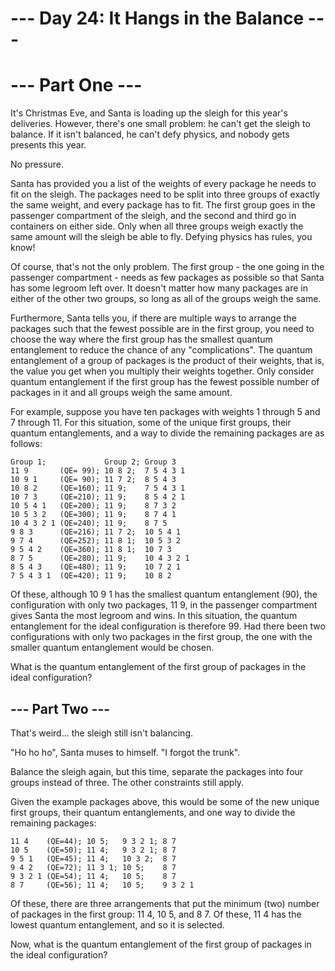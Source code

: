 # --- Day 24: It Hangs in the Balance ---
# --- Part One ---

It's Christmas Eve, and Santa is loading up the sleigh for this year's deliveries. However, there's one small problem: he can't get the sleigh to balance. If it isn't balanced, he can't defy physics, and nobody gets presents this year.

No pressure.

Santa has provided you a list of the weights of every package he needs to fit on the sleigh. The packages need to be split into three groups of exactly the same weight, and every package has to fit. The first group goes in the passenger compartment of the sleigh, and the second and third go in containers on either side. Only when all three groups weigh exactly the same amount will the sleigh be able to fly. Defying physics has rules, you know!

Of course, that's not the only problem. The first group - the one going in the passenger compartment - needs as few packages as possible so that Santa has some legroom left over. It doesn't matter how many packages are in either of the other two groups, so long as all of the groups weigh the same.

Furthermore, Santa tells you, if there are multiple ways to arrange the packages such that the fewest possible are in the first group, you need to choose the way where the first group has the smallest quantum entanglement to reduce the chance of any "complications". The quantum entanglement of a group of packages is the product of their weights, that is, the value you get when you multiply their weights together. Only consider quantum entanglement if the first group has the fewest possible number of packages in it and all groups weigh the same amount.

For example, suppose you have ten packages with weights 1 through 5 and 7 through 11. For this situation, some of the unique first groups, their quantum entanglements, and a way to divide the remaining packages are as follows:

`Group 1;             Group 2; Group 3`\
`11 9       (QE= 99); 10 8 2;  7 5 4 3 1`\
`10 9 1     (QE= 90); 11 7 2;  8 5 4 3`\
`10 8 2     (QE=160); 11 9;    7 5 4 3 1`\
`10 7 3     (QE=210); 11 9;    8 5 4 2 1`\
`10 5 4 1   (QE=200); 11 9;    8 7 3 2`\
`10 5 3 2   (QE=300); 11 9;    8 7 4 1`\
`10 4 3 2 1 (QE=240); 11 9;    8 7 5`\
`9 8 3      (QE=216); 11 7 2;  10 5 4 1`\
`9 7 4      (QE=252); 11 8 1;  10 5 3 2`\
`9 5 4 2    (QE=360); 11 8 1;  10 7 3`\
`8 7 5      (QE=280); 11 9;    10 4 3 2 1`\
`8 5 4 3    (QE=480); 11 9;    10 7 2 1`\
`7 5 4 3 1  (QE=420); 11 9;    10 8 2`

Of these, although 10 9 1 has the smallest quantum entanglement (90), the configuration with only two packages, 11 9, in the passenger compartment gives Santa the most legroom and wins. In this situation, the quantum entanglement for the ideal configuration is therefore 99. Had there been two configurations with only two packages in the first group, the one with the smaller quantum entanglement would be chosen.

What is the quantum entanglement of the first group of packages in the ideal configuration?

## --- Part Two ---

That's weird... the sleigh still isn't balancing.

"Ho ho ho", Santa muses to himself. "I forgot the trunk".

Balance the sleigh again, but this time, separate the packages into four groups instead of three. The other constraints still apply.

Given the example packages above, this would be some of the new unique first groups, their quantum entanglements, and one way to divide the remaining packages:


`11 4    (QE=44); 10 5;   9 3 2 1; 8 7`\
`10 5    (QE=50); 11 4;   9 3 2 1; 8 7`\
`9 5 1   (QE=45); 11 4;   10 3 2;  8 7`\
`9 4 2   (QE=72); 11 3 1; 10 5;    8 7`\
`9 3 2 1 (QE=54); 11 4;   10 5;    8 7`\
`8 7     (QE=56); 11 4;   10 5;    9 3 2 1`

Of these, there are three arrangements that put the minimum (two) number of packages in the first group: 11 4, 10 5, and 8 7. Of these, 11 4 has the lowest quantum entanglement, and so it is selected.

Now, what is the quantum entanglement of the first group of packages in the ideal configuration?